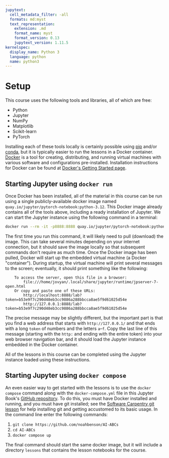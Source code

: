 ```yaml
---
jupytext:
  cell_metadata_filter: -all
  formats: md:myst
  text_representation:
    extension: .md
    format_name: myst
    format_version: 0.13
    jupytext_version: 1.11.5
kernelspec:
  display_name: Python 3
  language: python
  name: python3
---
```

# Setup

This course uses the following tools and libraries, all of which are free:
* Python
* Jupyter
* NumPy
* Matplotlib
* Scikit-learn
* PyTorch

Installing each of these tools locally is certainly possible using
[pip](https://pypi.org/project/pip/) and/or
[conda](https://github.com/conda/conda), but it is typically easier to run the
lessons in a Docker container.  [Docker](https://www.docker.com/) is a tool for
creating, distributing, and running virtual machines with various software and
configurations pre-installed. Installation instructions for Docker can be found
at [Docker's Getting Started page](https://www.docker.com/get-started/).


## Starting Jupyter using `docker run`

Once Docker has been installed, all of the material in this course can be run
using a single publicly-available docker image named
`quay.io/jupyter/pytorch-notebook:python-3.12`.  This Docker image already
contains all of the tools above, including a ready installation of Jupyter. We
can start the Jupyter instance using the following command in a terminal:

```bash
docker run --rm -it -p8888:8888 quay.io/jupyter/pytorch-notebook:python-3.12
```

The first time you run this command, it will likely need to pull (download) the
image. This can take several minutes depending on your internet connection, but
it should save the image locally so that subsequent commands don't require as
much time. Once the Docker image has been pulled, Docker will start up the
embedded virtual machine (a Docker "container"). During startup, the virtual
machine will print several messages to the screen; eventually, it should print
something like the following:

```
    To access the server, open this file in a browser:
        file:///home/jovyan/.local/share/jupyter/runtime/jpserver-7-open.html
    Or copy and paste one of these URLs:
        http://localhost:8888/lab?token=b53e9f7c290d48eb3cc9886a288bbcca8ae5f9d61025d54e
        http://127.0.0.1:8888/lab?token=b53e9f7c290d48eb3cc9886a288bbcca8ae5f9d61025d54e
```

The precise message may be slightly different, but the important part is that
you find a web address that starts with `http://127.0.0.1/` and that ends with
a long `token` of numbers and the letters `a`&ndash;`f`. Copy the last line of
this message (starting with the `http:` and ending with the entire token) into
your web browser navigation bar, and it should load the Jupyter instance
embedded in the Docker container.

All of the lessons in this course can be completed using the Jupyter instance
loaded using these instructions.


## Starting Jupyter using `docker compose`

An even easier way to get started with the lessons is to use the `docker
compose` command along with the `docker-compose.yml` file in this Jupyter
Book's [GitHub repository](https://github.com/noahbenson/AI-ABCs). To do this,
you must have Docker installed and running, and you must have git installed;
see the [Software Carpentry git lesson](
https://swcarpentry.github.io/git-novice/) for help installing git and getting
accustomed to its basic usage. In the command line enter the following
commands:
1. `git clone https://github.com/noahbenson/AI-ABCs`
2. `cd AI-ABCs`
3. `docker compose up`

The final command should start the same docker image, but it will include a
directory `lessons` that contains the lesson notebooks for the course.
